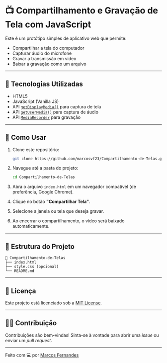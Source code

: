 # 📺 Compartilhamento e Gravação de Tela com JavaScript

Este é um protótipo simples de aplicativo web que permite:

- Compartilhar a tela do computador
- Capturar áudio do microfone
- Gravar a transmissão em vídeo
- Baixar a gravação como um arquivo

---

## 🔧 Tecnologias Utilizadas

- HTML5
- JavaScript (Vanilla JS)
- API [`getDisplayMedia()`](https://developer.mozilla.org/pt-BR/docs/Web/API/MediaDevices/getDisplayMedia) para captura de tela
- API [`getUserMedia()`](https://developer.mozilla.org/pt-BR/docs/Web/API/MediaDevices/getUserMedia) para captura de áudio
- API [`MediaRecorder`](https://developer.mozilla.org/pt-BR/docs/Web/API/MediaRecorder) para gravação

---

## 🚀 Como Usar

1. Clone este repositório:
   ```bash
   git clone https://github.com/marcosvf23/Compartilhamento-de-Telas.git
   ```

2. Navegue até a pasta do projeto:
   ```bash
   cd Compartilhamento-de-Telas
   ```

3. Abra o arquivo `index.html` em um navegador compatível (de preferência, Google Chrome).

4. Clique no botão **"Compartilhar Tela"**.

5. Selecione a janela ou tela que deseja gravar.

6. Ao encerrar o compartilhamento, o vídeo será baixado automaticamente.

---

## 📁 Estrutura do Projeto

```
📁 Compartilhamento-de-Telas
├── index.html
├── style.css (opcional)
└── README.md
```

---

## 📄 Licença

Este projeto está licenciado sob a [MIT License](LICENSE).

---

## 🙋‍♂️ Contribuição

Contribuições são bem-vindas! Sinta-se à vontade para abrir uma *issue* ou enviar um *pull request*.

---

Feito com 💻 por [Marcos Fernandes](https://github.com/marcosvf23)